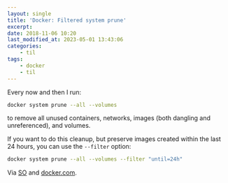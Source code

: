 ```yaml
---
layout: single
title: 'Docker: Filtered system prune'
excerpt:
date: 2018-11-06 10:20
last_modified_at: 2023-05-01 13:43:06
categories:
    - til
tags:
    - docker
    - til
---
```


Every now and then I run:

```bash
docker system prune --all --volumes
```

to remove all unused containers, networks, images (both dangling and unreferenced), and volumes.

If you want to do this cleanup, but preserve images created within the last 24 hours,
you can use the `--filter` option:

```bash
docker system prune --all --volumes --filter "until=24h"
```

Via [SO](https://stackoverflow.com/a/45143234/1257318)
and [docker.com](https://docs.docker.com/engine/reference/commandline/system_prune/).
